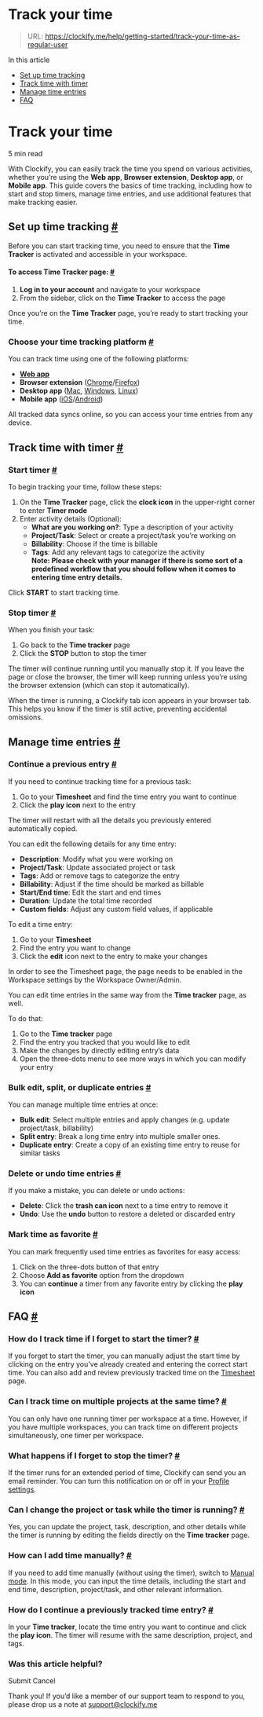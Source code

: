 # Track your time

> URL: https://clockify.me/help/getting-started/track-your-time-as-regular-user

In this article

* [Set up time tracking](#set-up-time-tracking)
* [Track time with timer](#track-time-with-timer)
* [Manage time entries](#manage-time-entries)
* [FAQ](#faq)

# Track your time

5 min read

With Clockify, you can easily track the time you spend on various activities, whether you’re using the **Web app**, **Browser extension**, **Desktop app**, or **Mobile app**. This guide covers the basics of time tracking, including how to start and stop timers, manage time entries, and use additional features that make tracking easier.

## Set up time tracking [#](#set-up-time-tracking)

Before you can start tracking time, you need to ensure that the **Time Tracker** is activated and accessible in your workspace.

#### To access Time Tracker page: [#](#to-access-time-tracker-page)

1. **Log in to your account** and navigate to your workspace
2. From the sidebar, click on the **Time Tracker** to access the page

Once you’re on the **Time Tracker** page, you’re ready to start tracking your time.

### Choose your time tracking platform [#](#choose-your-time-tracking-platform)

You can track time using one of the following platforms:

* [**Web app**](https://app.clockify.me/en/login)
* **Browser extension** ([Chrome](https://chromewebstore.google.com/detail/clockify-time-tracker/pmjeegjhjdlccodhacdgbgfagbpmccpe?pli=1)/[Firefox](https://addons.mozilla.org/en-US/firefox/addon/clockify-time-tracker/))
* **Desktop app** ([Mac](https://clockify.me/mac-time-tracking), [Windows](https://clockify.me/help/apps/windows-desktop-app), [Linux](https://clockify.me/help/apps/linux-desktop-app))
* **Mobile app** ([iOS](https://apps.apple.com/us/app/clockify-time-tracker/id1304431926)/[Android](https://clockify.me/help/apps/android-app))

All tracked data syncs online, so you can access your time entries from any device.

## Track time with timer [#](#track-time-with-timer)

### Start timer [#](#start-timer)

To begin tracking your time, follow these steps:

1. On the **Time Tracker** page, click the **clock icon** in the upper-right corner to enter **Timer mode**
2. Enter activity details (Optional):
   * **What are you working on?**: Type a description of your activity
   * **Project/Task**: Select or create a project/task you’re working on
   * **Billability**: Choose if the time is billable
   * **Tags**: Add any relevant tags to categorize the activity  
     **Note: Please check with your manager if there is some sort of a predefined workflow that you should follow when it comes to entering time entry details.**

Click **START** to start tracking time.

### Stop timer [#](#stop-timer)

When you finish your task:

1. Go back to the **Time tracker** page
2. Click the **STOP** button to stop the timer

The timer will continue running until you manually stop it. If you leave the page or close the browser, the timer will keep running unless you’re using the browser extension (which can stop it automatically).

When the timer is running, a Clockify tab icon appears in your browser tab. This helps you know if the timer is still active, preventing accidental omissions.

## Manage time entries [#](#manage-time-entries)

### Continue a previous entry [#](#continue-a-previous-entry)

If you need to continue tracking time for a previous task:

1. Go to your **Timesheet** and find the time entry you want to continue
2. Click the **play icon** next to the entry

The timer will restart with all the details you previously entered automatically copied.

You can edit the following details for any time entry:

* **Description**: Modify what you were working on
* **Project/Task**: Update associated project or task
* **Tags**: Add or remove tags to categorize the entry
* **Billability**: Adjust if the time should be marked as billable
* **Start/End time**: Edit the start and end times
* **Duration**: Update the total time recorded
* **Custom fields**: Adjust any custom field values, if applicable

To edit a time entry:

1. Go to your **Timesheet**
2. Find the entry you want to change
3. Click the **edit** icon next to the entry to make your changes

In order to see the Timesheet page, the page needs to be enabled in the Workspace settings by the Workspace Owner/Admin.

You can edit time entries in the same way from the **Time tracker** page, as well.

To do that:

1. Go to the **Time tracker** page
2. Find the entry you tracked that you would like to edit
3. Make the changes by directly editing entry’s data
4. Open the three-dots menu to see more ways in which you can modify your entry

### Bulk edit, split, or duplicate entries [#](#bulk-edit-split-or-duplicate-entries)

You can manage multiple time entries at once:

* **Bulk edit**: Select multiple entries and apply changes (e.g. update project/task, billability)
* **Split entry**: Break a long time entry into multiple smaller ones.
* **Duplicate entry**: Create a copy of an existing time entry to reuse for similar tasks

### Delete or undo time entries [#](#delete-or-undo-time-entries)

If you make a mistake, you can delete or undo actions:

* **Delete**: Click the **trash can icon** next to a time entry to remove it
* **Undo**: Use the **undo** button to restore a deleted or discarded entry

### Mark time as favorite [#](#mark-time-as-favorite)

You can mark frequently used time entries as favorites for easy access:

1. Click on the three-dots button of that entry
2. Choose **Add as favorite** option from the dropdown
3. You can **continue** a timer from any favorite entry by clicking the **play icon**

## FAQ [#](#faq)

### How do I track time if I forget to start the timer? [#](#how-do-i-track-time-if-i-forget-to-start-the-timer)

If you forget to start the timer, you can manually adjust the start time by clicking on the entry you’ve already created and entering the correct start time. You can also add and review previously tracked time on the [Timesheet](https://clockify.me/help/track-time-and-expenses/timesheet-view) page.

### Can I track time on multiple projects at the same time? [#](#can-i-track-time-on-multiple-projects-at-the-same-time)

You can only have one running timer per workspace at a time. However, if you have multiple workspaces, you can track time on different projects simultaneously, one timer per workspace.

### What happens if I forget to stop the timer? [#](#what-happens-if-i-forget-to-stop-the-timer)

If the timer runs for an extended period of time, Clockify can send you an email reminder. You can turn this notification on or off in your [Profile settings](https://clockify.me/help/administration/profile-settings).

### Can I change the project or task while the timer is running? [#](#can-i-change-the-project-or-task-while-the-timer-is-running)

Yes, you can update the project, task, description, and other details while the timer is running by editing the fields directly on the **Time tracker** page.

### How can I add time manually? [#](#how-can-i-add-time-manually)

If you need to add time manually (without using the timer), switch to [Manual mode](https://clockify.me/help/track-time-and-expenses/adding-time-manually). In this mode, you can input the time details, including the start and end time, description, project/task, and other relevant information.

### How do I continue a previously tracked time entry? [#](#how-do-i-continue-a-previously-tracked-time-entry)

In your **Time tracker**, locate the time entry you want to continue and click the **play icon**. The timer will resume with the same description, project, and tags.

### Was this article helpful?

Submit
Cancel

Thank you! If you’d like a member of our support team to respond to you, please drop us a note at support@clockify.me